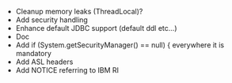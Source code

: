* Cleanup memory leaks (ThreadLocal)?
* Add security handling
* Enhance default JDBC support (default ddl etc...)
* Doc
* Add if (System.getSecurityManager() == null) { everywhere it is mandatory
* Add ASL headers
* Add NOTICE referring to IBM RI
